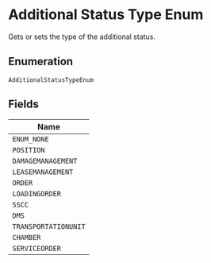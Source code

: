 
# Additional Status Type Enum

Gets or sets the type of the additional status.

## Enumeration

`AdditionalStatusTypeEnum`

## Fields

| Name |
|  --- |
| `ENUM_NONE` |
| `POSITION` |
| `DAMAGEMANAGEMENT` |
| `LEASEMANAGEMENT` |
| `ORDER` |
| `LOADINGORDER` |
| `SSCC` |
| `DMS` |
| `TRANSPORTATIONUNIT` |
| `CHAMBER` |
| `SERVICEORDER` |

